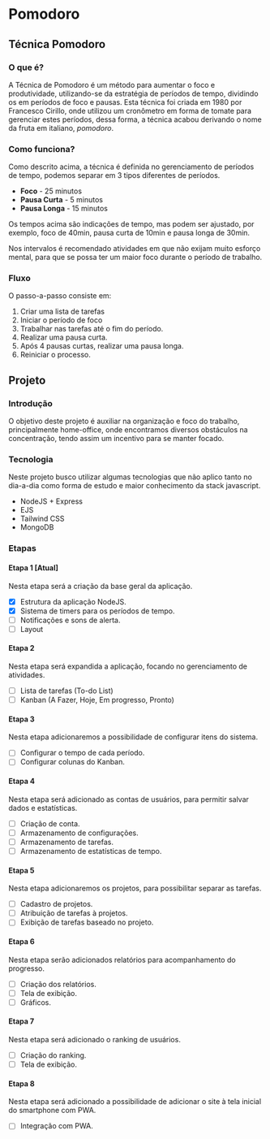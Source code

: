 # Pomodoro
## Técnica Pomodoro
### O que é?
A Técnica de Pomodoro é um método para aumentar o foco e produtividade, utilizando-se da estratégia de períodos de tempo, dividindo os em períodos de foco e pausas.
Esta técnica foi criada em 1980 por Francesco Cirillo, onde utilizou um cronômetro em forma de tomate para gerenciar estes períodos, dessa forma, a técnica acabou derivando o nome da fruta em italiano, *pomodoro*. 
### Como funciona?
Como descrito acima, a técnica é definida no gerenciamento de períodos de tempo, podemos separar em 3 tipos diferentes de períodos.

- **Foco** - 25 minutos
- **Pausa Curta** - 5 minutos
- **Pausa Longa** - 15 minutos

Os tempos acima são indicações de tempo, mas podem ser ajustado, por exemplo, foco de 40min, pausa curta de 10min e pausa longa de 30min.

Nos intervalos é recomendado atividades em que não exijam muito esforço mental, para que se possa ter um maior foco durante o período de trabalho. 

### Fluxo
O passo-a-passo consiste em:
1. Criar uma lista de tarefas
2. Iniciar o período de foco
3. Trabalhar nas tarefas até o fim do período.
4. Realizar uma pausa curta.
5. Após 4 pausas curtas, realizar uma pausa longa.
6. Reiniciar o processo.

## Projeto
### Introdução
O objetivo deste projeto é auxiliar na organização e foco do trabalho, principalmente home-office, onde encontramos diversos obstáculos na concentração, tendo assim um incentivo para se manter focado.
### Tecnologia
Neste projeto busco utilizar algumas tecnologias que não aplico tanto no dia-a-dia como forma de estudo e maior conhecimento da stack javascript.
- NodeJS + Express
- EJS
- Tailwind CSS
- MongoDB

### Etapas
#### Etapa 1 [Atual]
Nesta etapa será a criação da base geral da aplicação.
- [x] Estrutura da aplicação NodeJS.
- [x] Sistema de timers para os períodos de tempo.
- [ ] Notificações e sons de alerta.
- [ ] Layout

#### Etapa 2
Nesta etapa será expandida a aplicação, focando no gerenciamento de atividades.
- [ ] Lista de tarefas (To-do List)
- [ ] Kanban (A Fazer, Hoje, Em progresso, Pronto)

#### Etapa 3
Nesta etapa adicionaremos a possibilidade de configurar itens do sistema.
- [ ] Configurar o tempo de cada período.
- [ ] Configurar colunas do Kanban.

#### Etapa 4
Nesta etapa será adicionado as contas de usuários, para permitir salvar dados e estatísticas.
- [ ] Criação de conta.
- [ ] Armazenamento de configurações.
- [ ] Armazenamento de tarefas.
- [ ] Armazenamento de estatísticas de tempo.

#### Etapa 5
Nesta etapa adicionaremos os projetos, para possibilitar separar as tarefas.
- [ ] Cadastro de projetos.
- [ ] Atribuição de tarefas à projetos.
- [ ] Exibição de tarefas baseado no projeto.

#### Etapa 6
Nesta etapa serão adicionados relatórios para acompanhamento do progresso.
- [ ] Criação dos relatórios.
- [ ] Tela de exibição.
- [ ] Gráficos.

#### Etapa 7
Nesta etapa será adicionado o ranking de usuários.
- [ ] Criação do ranking.
- [ ] Tela de exibição.

#### Etapa 8
Nesta etapa será adicionado a possibilidade de adicionar o site à tela inicial do smartphone com PWA.
- [ ] Integração com PWA.